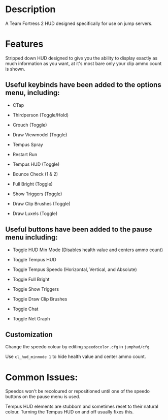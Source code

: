 # Description

A Team Fortress 2 HUD designed specifically for use on jump servers.

# Features

Stripped down HUD designed to give you the ability to display exactly as much information as you want, at it's most bare only your clip ammo count is shown.

## Useful keybinds have been added to the options menu, including:

- CTap

- Thirdperson (Toggle/Hold)

- Crouch (Toggle)

- Draw Viewmodel (Toggle)

- Tempus Spray

- Restart Run

- Tempus HUD (Toggle)

- Bounce Check (1 & 2)

- Full Bright (Toggle)

- Show Triggers (Toggle)

- Draw Clip Brushes (Toggle)

- Draw Luxels (Toggle)

## Useful buttons have been added to the pause menu including:

- Toggle HUD Min Mode (Disables health value and centers ammo count)

- Toggle Tempus HUD

- Toggle Tempus Speedo (Horizontal, Vertical, and Absolute)

- Toggle Full Bright

- Toggle Show Triggers

- Toggle Draw Clip Brushes

- Toggle Chat

- Toggle Net Graph


## Customization

Change the speedo colour by editing `speedocolor.cfg` in `jumphud/cfg`.

Use `cl_hud_minmode 1` to hide health value and center ammo count.

# Common Issues:

Speedos won't be recoloured or repositioned until one of the speedo buttons on the pause menu is used.

Tempus HUD elements are stubborn and sometimes reset to their natural colour. Turning the Tempus HUD on and off usually fixes this.
